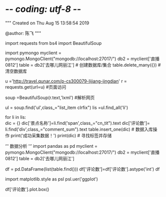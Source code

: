 # -*- coding: utf-8 -*-
"""
Created on Thu Aug 15 13:58:54 2019

@author: 陈飞
"""

import requests
from bs4 import BeautifulSoup

import pymongo
myclient = pymongo.MongoClient("mongodb://localhost:27017/")
db2 = myclient['直播0812']
table = db2['去哪儿网丽江']  # 创建数据库/集合
table.delete_many({})   # 清空数据库


u ='http://travel.qunar.com/p-cs300079-lijiang-jingdian'
r = requests.get(url=u)     #页面访问

soup =BeautifulSoup(r.text,'lxml') #解析网页

ul = soup.find('ul',class_="list_item clrfix")
lis =ul.find_all('li')


for li in lis:    
    dic = {}
    dic['景点名称']=li.find('span',class_="cn_tit").text
    dic['评论数']= li.find('div',class_="comment_sum").text
    table.insert_one(dic)  # 数据入库操作
    print('成功采集数据！')
    print(dic)
    # 寻找标签并存储


‘’‘
数据分析
’‘’
import pandas as pd
myclient = pymongo.MongoClient("mongodb://localhost:27017/")
db2 = myclient['直播0812']
table = db2['去哪儿网丽江'] 

df = pd.DataFrame(list(table.find()))
df['评论数']=df['评论数'].astype('int')
df


import matplotlib.style as psl
psl.uer('ggplot')

df['评论数'].plot.box()